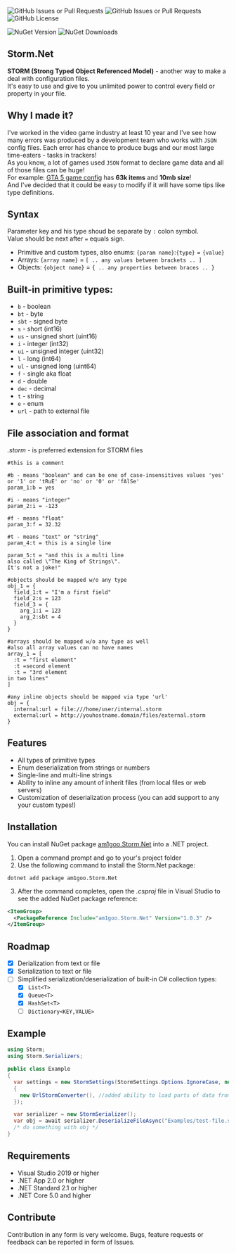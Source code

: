 ![GitHub Issues or Pull Requests](https://img.shields.io/github/issues/am1goo/Storm.Net)
![GitHub Issues or Pull Requests](https://img.shields.io/github/issues-pr/am1goo/Storm.Net)
![GitHub License](https://img.shields.io/github/license/am1goo/Storm.Net)

![NuGet Version](https://img.shields.io/nuget/v/am1goo.Storm.Net)
![NuGet Downloads](https://img.shields.io/nuget/dt/am1goo.Storm.Net)

## Storm.Net
**STORM (Strong Typed Object Referenced Model)** - another way to make a deal with configuration files. \
It's easy to use and give to you unlimited power to control every field or property in your file.

## Why I made it?
I've worked in the video game industry at least 10 year and I've see how many errors was produced by a development team who works with `JSON` config files. Each error has chance to produce bugs and our most large time-eaters - tasks in trackers! \
As you know, a lot of games used `JSON` format to declare game data and all of those files can be huge! \
For example: [GTA 5 game config](https://nee.lv/2021/02/28/How-I-cut-GTA-Online-loading-times-by-70/) has **63k items** and **10mb size**! \
And I've decided that it could be easy to modify if it will have some tips like type definitions.

## Syntax
Parameter key and his type shoud be separate by `:` colon symbol. \
Value should be next after `=` equals sign.

- Primitive and custom types, also enums: `{param name}`:`{type}` = `{value}`
- Arrays: `{array name}` = `[ .. any values between brackets .. ]`
- Objects: `{object name}` = `{ .. any properties between braces .. }`

## Built-in primitive types:
- `b` - boolean
- `bt` - byte
- `sbt` - signed byte
- `s` - short (int16)
- `us` - unsigned short (uint16)
- `i` - integer (int32)
- `ui` - unsigned integer (uint32)
- `l` - long (int64)
- `ul` - unsigned long (uint64)
- `f` - single aka float
- `d` - double
- `dec` - decimal
- `t` - string
- `e` - enum
- `url` - path to external file

## File association and format
*.storm* - is preferred extension for STORM files

```storm
#this is a comment

#b - means "boolean" and can be one of case-insensitives values 'yes' or '1' or 'tRuE' or 'no' or '0' or 'fAlSe'
param_1:b = yes

#i - means "integer"
param_2:i = -123

#f - means "float"
param_3:f = 32.32

#t - means "text" or "string"
param_4:t = this is a single line

param_5:t = "and this is a multi line
also called \"The King of Strings\".
It's not a joke!"

#objects should be mapped w/o any type
obj_1 = {
  field_1:t = "I'm a first field"
  field_2:s = 123
  field_3 = {
    arg_1:i = 123
    arg_2:sbt = 4
  }
}

#arrays should be mapped w/o any type as well
#also all array values can no have names
array_1 = [
  :t = "first element"
  :t =second element
  :t = "3rd element
in two lines"
]

#any inline objects should be mapped via type 'url'
obj = {
  internal:url = file:///home/user/internal.storm
  external:url = http://youhostname.domain/files/external.storm
}
```

## Features
- All types of primitive types
- Enum deserialization from strings or numbers
- Single-line and multi-line strings
- Ability to inline any amount of inherit files (from local files or web servers)
- Customization of deserialization process (you can add support to any your custom types!)

## Installation
You can install NuGet package [am1goo.Storm.Net](https://www.nuget.org/packages/am1goo.Storm.Net/) into a .NET project.
1. Open a command prompt and go to your's project folder
2. Use the following command to install the Storm.Net package:
```dotnetcli
dotnet add package am1goo.Storm.Net
```
3. After the command completes, open the *.csproj* file in Visual Studio to see the added NuGet package reference:
```xml
<ItemGroup>
  <PackageReference Include="am1goo.Storm.Net" Version="1.0.3" />
</ItemGroup>
```

## Roadmap
- [X] Derialization from text or file
- [X] Serialization to text or file
- [ ] Simplified serialization/deserialization of built-in C# collection types:
  - [X] `List<T>`
  - [X] `Queue<T>`
  - [X] `HashSet<T>`
  - [ ] `Dictionary<KEY,VALUE>`
    
## Example
```csharp
using Storm;
using Storm.Serializers;

public class Example
{
  var settings = new StormSettings(StormSettings.Options.IgnoreCase, new List<IStormConverter>
  {
    new UrlStormConverter(), //added ability to load parts of data from other files
  });

  var serializer = new StormSerializer();
  var obj = await serializer.DeserializeFileAsync("Examples/test-file.storm", settings);
  /* do something with obj */
}
```

## Requirements
- Visual Studio 2019 or higher
- .NET App 2.0 or higher
- .NET Standard 2.1 or higher
- .NET Core 5.0 and higher

## Contribute
Contribution in any form is very welcome. Bugs, feature requests or feedback can be reported in form of Issues.
